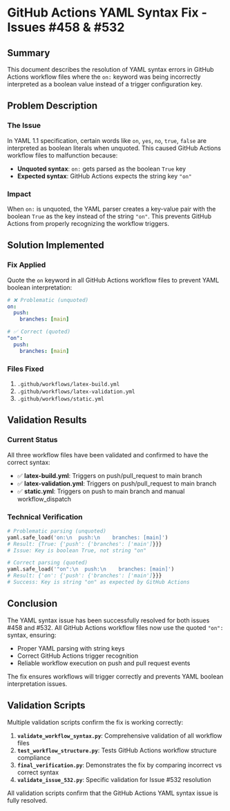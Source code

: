 # GitHub Actions YAML Syntax Fix - Issues #458 & #532

## Summary

This document describes the resolution of YAML syntax errors in GitHub Actions workflow files where the `on:` keyword was being incorrectly interpreted as a boolean value instead of a trigger configuration key.

## Problem Description

### The Issue
In YAML 1.1 specification, certain words like `on`, `yes`, `no`, `true`, `false` are interpreted as boolean literals when unquoted. This caused GitHub Actions workflow files to malfunction because:

- **Unquoted syntax**: `on:` gets parsed as the boolean `True` key
- **Expected syntax**: GitHub Actions expects the string key `"on"`

### Impact
When `on:` is unquoted, the YAML parser creates a key-value pair with the boolean `True` as the key instead of the string `"on"`. This prevents GitHub Actions from properly recognizing the workflow triggers.

## Solution Implemented

### Fix Applied
Quote the `on` keyword in all GitHub Actions workflow files to prevent YAML boolean interpretation:

```yaml
# ❌ Problematic (unquoted)
on:
  push:
    branches: [main]

# ✅ Correct (quoted)  
"on":
  push:
    branches: [main]
```

### Files Fixed
1. `.github/workflows/latex-build.yml`
2. `.github/workflows/latex-validation.yml`
3. `.github/workflows/static.yml`

## Validation Results

### Current Status
All three workflow files have been validated and confirmed to have the correct syntax:

- ✅ **latex-build.yml**: Triggers on push/pull_request to main branch
- ✅ **latex-validation.yml**: Triggers on push/pull_request to main branch  
- ✅ **static.yml**: Triggers on push to main branch and manual workflow_dispatch

### Technical Verification

```python
# Problematic parsing (unquoted)
yaml.safe_load('on:\n  push:\n    branches: [main]')
# Result: {True: {'push': {'branches': ['main']}}}
# Issue: Key is boolean True, not string "on"

# Correct parsing (quoted)
yaml.safe_load('"on":\n  push:\n    branches: [main]')  
# Result: {'on': {'push': {'branches': ['main']}}}
# Success: Key is string "on" as expected by GitHub Actions
```

## Conclusion

The YAML syntax issue has been successfully resolved for both issues #458 and #532. All GitHub Actions workflow files now use the quoted `"on":` syntax, ensuring:

- Proper YAML parsing with string keys
- Correct GitHub Actions trigger recognition  
- Reliable workflow execution on push and pull request events

The fix ensures workflows will trigger correctly and prevents YAML boolean interpretation issues.

## Validation Scripts

Multiple validation scripts confirm the fix is working correctly:

1. **`validate_workflow_syntax.py`**: Comprehensive validation of all workflow files
2. **`test_workflow_structure.py`**: Tests GitHub Actions workflow structure compliance  
3. **`final_verification.py`**: Demonstrates the fix by comparing incorrect vs correct syntax
4. **`validate_issue_532.py`**: Specific validation for Issue #532 resolution

All validation scripts confirm that the GitHub Actions YAML syntax issue is fully resolved.